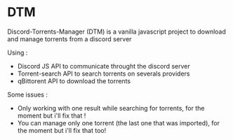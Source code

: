 # DTM
Discord-Torrents-Manager (DTM) is a vanilla javascript project to download and manage torrents from a discord server

Using : 
- Discord JS API to communicate throught the discord server
- Torrent-search API to search torrents on severals providers
- qBittorent API to download the torrents

Some issues :
- Only working with one result while searching for torrents, for the moment but i'll fix that !
- You can manage only one torrent (the last one that was imported), for the moment but i'll fix that too!

